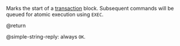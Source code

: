 Marks the start of a [transaction][tt] block. Subsequent commands will be queued
for atomic execution using `EXEC`.

[tt]: /topics/transactions

@return

@simple-string-reply: always `OK`.
